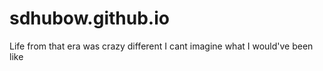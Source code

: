 # sdhubow.github.io
Life from that era was crazy different I cant imagine what I would've been like
